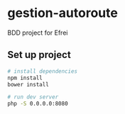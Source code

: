 # gestion-autoroute
BDD project for Efrei

## Set up project

``` bash
# install dependencies
npm install
bower install

# run dev server
php -S 0.0.0.0:8080
```
